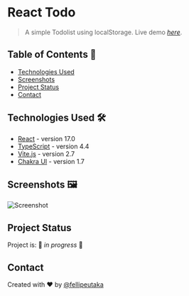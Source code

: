 # React Todo

> A simple Todolist using localStorage.
> Live demo [_here_](https://react-todo-localstorage.vercel.app/).

## Table of Contents 📜

- [Technologies Used](#technologies-used-)
- [Screenshots](#screenshots-%EF%B8%8F)
- [Project Status](#project-status)
- [Contact](#contact)

## Technologies Used 🛠

- [React](https://reactjs.org/) - version 17.0
- [TypeScript](https://www.typescriptlang.org/) - version 4.4
- [Vite.js](https://vitejs.dev/) - version 2.7
- [Chakra UI](https://chakra-ui.com/) - version 1.7

## Screenshots 🖼️

![Screenshot](https://api.site-shot.com/?url=https://react-todo-localstorage.vercel.app/&userkey=IAAIEYKBJAF3BZ6IYT5DVCQMUF&format=jpeg)

## Project Status

Project is: 🚧 _in progress_ 🚧

## Contact

Created with ❤️ by [@fellipeutaka](https://github.com/fellipeutaka)
